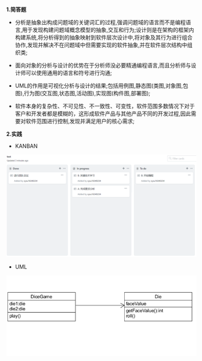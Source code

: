 **1.简答题**
* 分析是抽象出构成问题域的关键词汇的过程,强调问题域的语言而不是编程语言,用于发现构建问题域概念模型的抽象,交互和行为;设计则是在架构的框架内构建系统,将分析得到的抽象映射到软件层次设计中,将对象及其行为进行组合协作,发现并解决不在问题域中但需要实现的软件抽象,并在软件层次结构中组织类;

* 面向对象的分析与设计的优势在于分析师没必要精通编程语言,而且分析师与设计师可以使用通用的语言和符号进行沟通;

* UML的作用是可视化分析与设计的结果;包括用例图,静态图(类图,对象图,包图),行为图(交互图,状态图,活动图),实现图(构件图,部署图);

* 软件本身的复杂性、不可见性、不一致性、可变性，软件范围多数情况下对于客户和开发者都是模糊的，这形成软件产品与其他产品不同的开发过程,因此需要对软件范围进行控制,发现并满足用户的核心需求;

**2.实践**

* KANBAN

![kanban](https://github.com/sysu16340234/swsad/blob/master/kanban.png)

* UML

![uml](https://github.com/sysu16340234/swsad/blob/master/uml.png)
